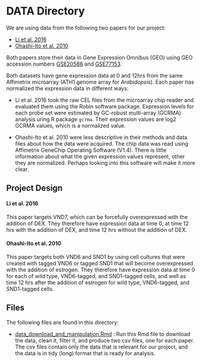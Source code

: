 # DATA Directory

We are using data from the following two papers for our project:

- [Li et al. 2016](http://www.plantphysiol.org/content/172/2/1334.long)
- [Ohashi-Ito et al. 2010](http://www.plantcell.org/content/22/10/3461.long#sec-14)

Both papers store their data in Gene Expression Omnibus (GEO) using GEO accession numbers [GSE20586](https://www.ncbi.nlm.nih.gov/geo/query/acc.cgi?acc=GSE20586) and [GSE77153](https://www.ncbi.nlm.nih.gov/geo/query/acc.cgi?acc=GSE77153).

Both datasets have gene expression data at 0 and 12hrs from the same Affimetrix microarray (ATH1 genome array for *Arabidopsis*). Each paper has normalized the expression data in different ways:

- Li et al. 2016 took the raw CEL files from the microarray chip reader and evaluated them using the Robin software package. Expression levels for each probe set were estimated by GC-robust multi-array (GCRMA) analysis uring R package `gcrma`. Their expression values are log2 GCRMA values, which is a normalized value.

- Ohashi-Ito et al. 2010 were less descriptive in their methods and data files about how the data were acquired. The chip data was read using Affimetrix GeneChip Operating Software (V1.4). There is little information about what the given expression values represent, other they are normalized. Perhaps looking into this software will make it more clear.

## Project Design

#### Li et al. 2016

This paper targets VND7, which can be forcefully overexpressed with the addition of DEX. They therefore have expression data at time 0, at time 12 hrs with the addition of DEX, and time 12 hrs without the addition of DEX.

#### Ohashi-Ito et al. 2010

This paper targets both VND6 and SND1 by using cell cultures that were created with tagged VND6 or tagged SND1 that will become overexpressed with the addition of estrogen. They therefore have expression data at time 0 for each of wild type, VND6-tagged, and SND1-tagged cells, and well as time 12 hrs after the addition of estrogen for wild type, VND6-tagged, and SND1-tagged cells.

## Files

The following files are found in this directory:

- [data_download_and_manipulation.Rmd](https://github.com/glenn-mcguinness/stat540FinalProject/blob/master/Data/data_download_and_manipulation.Rmd) : Run this Rmd file to download the data, clean it, filter it, and produce two csv files, one for each paper. The csv files contain only the data that is relevant for our project, and the data is in tidy (long) format that is ready for analysis.